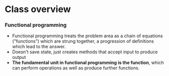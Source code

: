 # Class overview
### Functional programming
* Functional programming treats the problem area as a chain of equations ("functions") which are strung together, a progression of definitions which lead to the answer.
* Doesn't save state, just creates methods that accept input to produce output
* __The fundamental unit in functional programming is the function__, which can perform operations as well as produce further functions.
